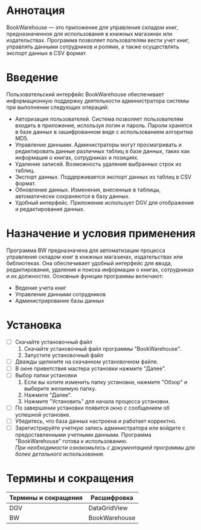 # Аннотация

BookWarehouse — это приложение для управления складом книг, предназначенное для использования в книжных магазинах или издательствах. Программа позволяет пользователям вести учет книг, управлять данными сотрудников и ролями, а также осуществлять экспорт данных в CSV формат.
# Введение

Пользовательский интерфейс BookWarehouse обеспечивает
информационную поддержку деятельности администратора системы при выполнении
следующих операций:
 - Авторизация пользователей. Система позволяет пользователям входить в приложение, используя логин и пароль. Пароли хранятся в базе данных в зашифрованном виде с использованием алгоритма MD5.
 - Управление данными. Администраторы могут просматривать и редактировать данные различных таблиц в базе данных, таких как информация о книгах, сотрудниках и позициях.
 - Удаление записей. Возможность удаления выбранных строк из таблиц.
 - Экспорт данных. Поддерживается экспорт данных из таблиц в CSV формат.
 - Обновление данных. Изменения, внесенные в таблицы, автоматически сохраняются в базу данных.
 - Удобный интерфейс. Приложение использует DGV для отображения и редактирования данных.
# Назначение и условия применения 
Программа BW предназначена для автоматизации процесса управления складом книг в книжных магазинах, издательствах или библиотеках. Она обеспечивает удобный интерфейс для ввода, редактирования, удаления и поиска информации о книгах, сотрудниках и их должностях. Основные функции программы включают:
- Ведение учета книг
- Управление данными сотрудников
- Администрирование базы данных
# Установка
- [ ] Скачайте установочный файл
  1. Скачайте установочный файл программы "BookWarehouse".
  2. Запустите установочный файл
- [ ] Дважды щелкните на скачанном установочном файле.
- [ ] В окне приветствия мастера установки нажмите "Далее".
- [ ] Выбор папки установки
  1. Если вы хотите изменить папку установки, нажмите "Обзор" и выберите желаемую папку.
  2. Нажмите "Далее".
  3. Нажмите "Установить" для начала процесса установки.
- [ ] По завершении установки появится окно с сообщением об успешной установке.
- [ ] Убедитесь, что база данных настроена и работает корректно.
- [ ] Зарегистрируйте учетную запись администратора или войдите с предоставленными учетными данными.
Программа "BookWarehouse" готова к использованию.<br>
*При необходимости ознакомьтесь с документацией программы для более детального использования.*
# Термины и сокращения 

Термины и сокращения | Расшифровка
------------ | ------------
DGV | DataGridView
BW | BookWarehouse
